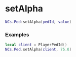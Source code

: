 # setAlpha

```lua
NCs.Ped:setAlpha(pedId, value)
```

### Examples
```lua
local client = PlayerPedId()
NCs.Ped.setAlpha(client, 75.0)
```